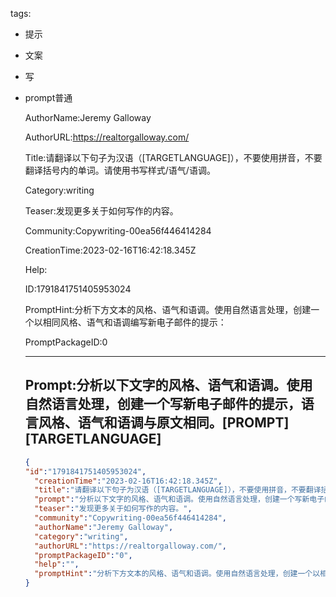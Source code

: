   tags: 
- 提示
- 文案
- 写
- prompt普通

  AuthorName:Jeremy Galloway

  AuthorURL:https://realtorgalloway.com/

  Title:请翻译以下句子为汉语（[TARGETLANGUAGE]），不要使用拼音，不要翻译括号内的单词。请使用书写样式/语气/语调。

  Category:writing

  Teaser:发现更多关于如何写作的内容。

  Community:Copywriting-00ea56f446414284

  CreationTime:2023-02-16T16:42:18.345Z

  Help:

  ID:1791841751405953024

  PromptHint:分析下方文本的风格、语气和语调。使用自然语言处理，创建一个以相同风格、语气和语调编写新电子邮件的提示：

  PromptPackageID:0

  ---

  ## Prompt:分析以下文字的风格、语气和语调。使用自然语言处理，创建一个写新电子邮件的提示，语言风格、语气和语调与原文相同。[PROMPT][TARGETLANGUAGE]

  ```json
  {
  "id":"1791841751405953024",
    "creationTime":"2023-02-16T16:42:18.345Z",
    "title":"请翻译以下句子为汉语（[TARGETLANGUAGE]），不要使用拼音，不要翻译括号内的单词。请使用书写样式/语气/语调。",
    "prompt":"分析以下文字的风格、语气和语调。使用自然语言处理，创建一个写新电子邮件的提示，语言风格、语气和语调与原文相同。[PROMPT][TARGETLANGUAGE]",
    "teaser":"发现更多关于如何写作的内容。",
    "community":"Copywriting-00ea56f446414284",
    "authorName":"Jeremy Galloway",
    "category":"writing",
    "authorURL":"https://realtorgalloway.com/",
    "promptPackageID":"0",
    "help":"",
    "promptHint":"分析下方文本的风格、语气和语调。使用自然语言处理，创建一个以相同风格、语气和语调编写新电子邮件的提示："
  }
  ```
